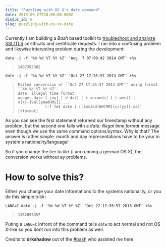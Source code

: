 ```yaml
---
title: "Puzzling with OS X's date command"
date: 2013-09-27T10:00:00.000Z
disqus_id: 6
slug: puzzling-with-os-xs-date
---
```


Currently I am building a *Bash* based toolkit to [troubleshoot and analyze SSL/TLS](https://github.com/frdmn/ssltools) certificats and certificate requests. I ran into a confusing problem and likewise interesting problem during the development:

```shell
date -j -f '%b %d %T %Y %Z' 'Aug  7 07:09:42 2014 GMT' +%s
```

> ```
> 1407395382
> ```

```shell
date -j -f '%b %d %T %Y %Z' 'Oct 27 17:35:57 2013 GMT' +%s
```

> ```
> Failed conversion of ``Oct 27 17:35:57 2013 GMT'' using format ``%b %d %T %Y %Z''
> date: illegal time format
> usage: date [-jnu] [-d dst] [-r seconds] [-t west] [-v[+|-]val[ymwdHMS]] ...
>             [-f fmt date | [[[mm]dd]HH]MM[[cc]yy][.ss]] [+format]
> ```

As you can see the first statement returned our timestamp without any problem, but the second one fails with a _date: illegal time format_ message even though we use the same command options/syntax. Why is that? The answer is rather simple: month and day representations have to be your in system's nationality/language!

So if you change the `Oct` to `Okt` (i am running a german OS X), the conversion works without ay problems.

# How to solve this?

Either you change your date informations to the systems nationality, or you do this simple trick:

```shell
LANG=C date -j -f '%b %d %T %Y %Z' 'Oct 27 17:35:57 2013 GMT' +%s
```

> ```
> 1382895357
> ```

Puting a `LANG=C` infront of the command tells `date` to act normal and not OS X-like so you dont run into this problem as well.

Credits to __drkshadow__ out of the [#bash](irc://irc.freenode.net/#bash) who assisted me here.
